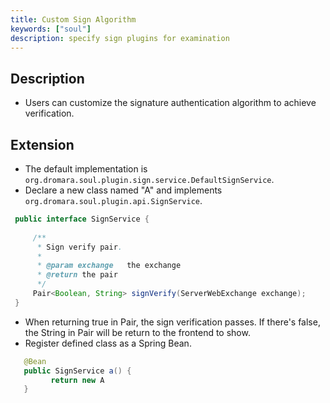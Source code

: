 ```yaml
---
title: Custom Sign Algorithm
keywords: ["soul"]
description: specify sign plugins for examination
---
```



## Description

* Users can customize the signature authentication algorithm to achieve verification.

## Extension

* The default implementation is `org.dromara.soul.plugin.sign.service.DefaultSignService`.
* Declare a new class named "A" and implements  `org.dromara.soul.plugin.api.SignService`.

```java
 public interface SignService {
 
     /**
      * Sign verify pair.
      *
      * @param exchange   the exchange
      * @return the pair
      */
     Pair<Boolean, String> signVerify(ServerWebExchange exchange);
 }

```

* When returning true in Pair, the sign verification passes. If there's false, the String in Pair will be return to the frontend to show.
* Register defined class as a Spring Bean.

```java
   @Bean
   public SignService a() {
         return new A
   }
```



